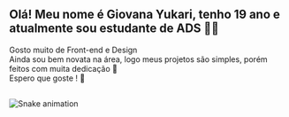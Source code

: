 
## Olá! Meu nome é Giovana Yukari, tenho 19 ano e atualmente sou estudante de ADS 👩‍💻 
 Gosto muito de Front-end e Design </br>
 Ainda sou bem novata na área, logo meus projetos são simples, porém feitos com muita dedicação 🌼 </br>
 Espero que goste ! 💞
 
 ##
 
![Snake animation](https://github.com/giovanaysandes/rafaballerini/blob/output/github-contribution-grid-snake.svg)
 
